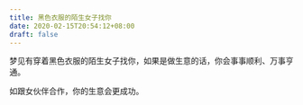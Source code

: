 ```yaml
---
title: 黑色衣服的陌生女子找你
date: 2020-02-15T20:54:12+08:00
draft: false
---
```


梦见有穿着黑色衣服的陌生女子找你，如果是做生意的话，你会事事顺利、万事亨通。

如跟女伙伴合作，你的生意会更成功。

